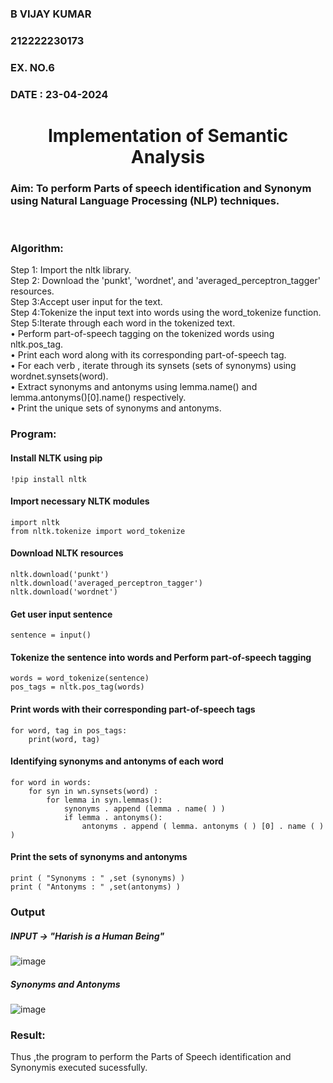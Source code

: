 <H3>B VIJAY KUMAR</H3>
<H3>212222230173</H3>
<H3>EX. NO.6</H3>
<H3>DATE : 23-04-2024</H3>
<H1 ALIGN =CENTER>Implementation of Semantic Analysis</H1>
<H3>Aim: 
	To perform Parts of speech identification and Synonym using Natural Language Processing (NLP) techniques. </H3> 
 <BR>
<h3>Algorithm:</h3>
Step 1: Import the nltk library.<br>
Step 2: Download the 'punkt', 'wordnet', and 'averaged_perceptron_tagger' resources.<br>
Step 3:Accept user input for the text.<br>
Step 4:Tokenize the input text into words using the word_tokenize function.<br>
Step 5:Iterate through each word in the tokenized text.<br>
•	Perform part-of-speech tagging on the tokenized words using nltk.pos_tag.<br>
•	Print each word along with its corresponding part-of-speech tag.<br>
•	For each verb , iterate through its synsets (sets of synonyms) using wordnet.synsets(word).<br>
•	Extract synonyms and antonyms using lemma.name() and lemma.antonyms()[0].name() respectively.<br>
•	Print the unique sets of synonyms and antonyms.
<H3>Program:</H3>

#### Install NLTK using pip

```
!pip install nltk
```

#### Import necessary NLTK modules

```
import nltk
from nltk.tokenize import word_tokenize
```

#### Download NLTK resources

```
nltk.download('punkt')
nltk.download('averaged_perceptron_tagger')
nltk.download('wordnet')
```

#### Get user input sentence

```
sentence = input()
```

#### Tokenize the sentence into words and Perform part-of-speech tagging

```
words = word_tokenize(sentence)
pos_tags = nltk.pos_tag(words)

```

#### Print words with their corresponding part-of-speech tags

```
for word, tag in pos_tags:
    print(word, tag)
```

#### Identifying synonyms and antonyms of each word

```
for word in words:
	for syn in wn.synsets(word) :
		for lemma in syn.lemmas():
			synonyms . append (lemma . name( ) )
			if lemma . antonyms():
				antonyms . append ( lemma. antonyms ( ) [0] . name ( ) )
```

#### Print the sets of synonyms and antonyms

```
print ( "Synonyms : " ,set (synonyms) )
print ( "Antonyms : " ,set(antonyms) )
```

<H3>Output</H3>

##### INPUT -> "Harish is a Human Being"

 ![image](https://github.com/VIJAYKUMAR22007124/Ex-6--AAI/assets/119657657/73c71ddc-468f-4f69-9d01-8d1fc9ec02dc)

##### Synonyms and Antonyms

![image](https://github.com/VIJAYKUMAR22007124/Ex-6--AAI/assets/119657657/9e68245f-3bb3-4556-8707-10d3576f1892)



<H3>Result:</H3>
Thus ,the program to perform the Parts of Speech identification and Synonymis executed sucessfully.
